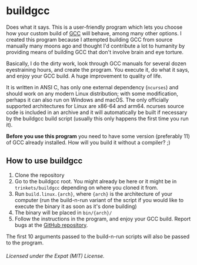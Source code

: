 # buildgcc

Does what it says. This is a user-friendly program which lets you choose how your custom build of [GCC](https://gcc.gnu.org "Click here to go to GCC's official website") will behave, among many other options. I created this program because I attempted building GCC from source manually many moons ago and thought I'd contribute a lot to humanity by providing means of building GCC that don't involve brain and eye torture.

Basically, I do the dirty work, look through GCC manuals for several dozen eyestraining hours, and create the program. You execute it, do what it says, and enjoy your GCC build. A huge improvement to quality of life.

It is written in ANSI C, has only one external dependency (`ncurses`) and should work on any modern Linux distribution; with some modification, perhaps it can also run on Windows and macOS. The only officially supported architectures for Linux are x86-64 and arm64. ncurses source code is included in an archive and it will automatically be built if necessary by the buildgcc build script (usually this only happens the first time you run it).

**Before you use this program** you need to have some version (preferably 11) of GCC already installed. How will you build it without a compiler? ;)

## How to use buildgcc

1. Clone the repository
2. Go to the buildgcc root. You might already be here or it might be in `trinkets/buildgcc` depending on where you cloned it from.
3. Run `build.linux.{arch}`, where `{arch}` is the architecture of your computer (run the build-n-run variant of the script if you would like to execute the binary it as soon as it's done building)
4. The binary will be placed in `bin/{arch}/`
5. Follow the instructions in the program, and enjoy your GCC build. Report bugs at the [GitHub repository](https://github.com/HackerDaGreat57/trinkets "Click here to go to the repository.").

The first 10 arguments passed to the build-n-run scripts will also be passed to the program.

###### Licensed under the Expat (MIT) License.
